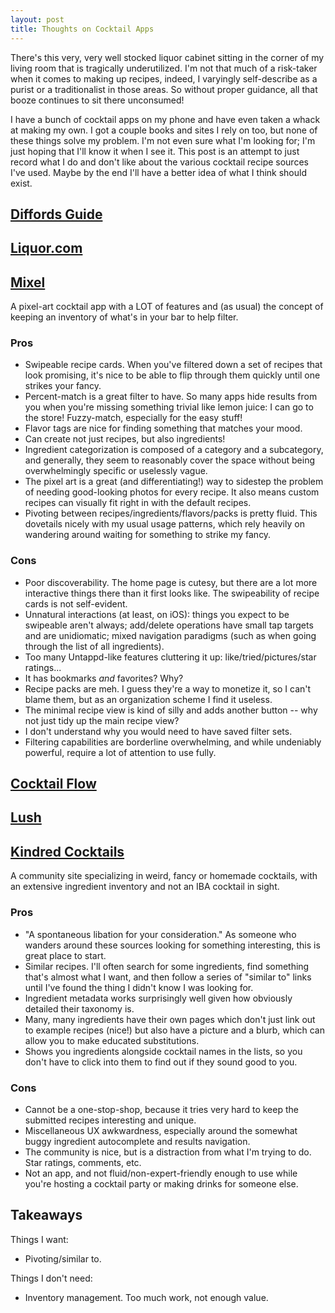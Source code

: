 ```yaml
---
layout: post
title: Thoughts on Cocktail Apps
---
```


There's this very, very well stocked liquor cabinet sitting in the corner of my living room that is tragically underutilized. I'm not that much of a risk-taker when it comes to making up recipes, indeed, I varyingly self-describe as a purist or a traditionalist in those areas. So without proper guidance, all that booze continues to sit there unconsumed!

I have a bunch of cocktail apps on my phone and have even taken a whack at making my own. I got a couple books and sites I rely on too, but none of these things solve my problem. I'm not even sure what I'm looking for; I'm just hoping that I'll know it when I see it. This post is an attempt to just record what I do and don't like about the various cocktail recipe sources I've used. Maybe by the end I'll have a better idea of what I think should exist.

## [Diffords Guide](https://www.diffordsguide.com/)

## [Liquor.com](https://www.liquor.com/)

## [Mixel](https://www.mixelcocktails.com/)

A pixel-art cocktail app with a LOT of features and (as usual) the concept of keeping an inventory of what's in your bar to help filter.

### Pros

- Swipeable recipe cards. When you've filtered down a set of recipes that look promising, it's nice to be able to flip through them quickly until one strikes your fancy.
- Percent-match is a great filter to have. So many apps hide results from you when you're missing something trivial like lemon juice: I can go to the store! Fuzzy-match, especially for the easy stuff!
- Flavor tags are nice for finding something that matches your mood.
- Can create not just recipes, but also ingredients!
- Ingredient categorization is composed of a category and a subcategory, and generally, they seem to reasonably cover the space without being overwhelmingly specific or uselessly vague.
- The pixel art is a great (and differentiating!) way to sidestep the problem of needing good-looking photos for every recipe. It also means custom recipes can visually fit right in with the default recipes.
- Pivoting between recipes/ingredients/flavors/packs is pretty fluid. This dovetails nicely with my usual usage patterns, which rely heavily on wandering around waiting for something to strike my fancy.

### Cons

- Poor discoverability. The home page is cutesy, but there are a lot more interactive things there than it first looks like. The swipeability of recipe cards is not self-evident.
- Unnatural interactions (at least, on iOS): things you expect to be swipeable aren't always; add/delete operations have small tap targets and are unidiomatic; mixed navigation paradigms (such as when going through the list of all ingredients).
- Too many Untappd-like features cluttering it up: like/tried/pictures/star ratings...
- It has bookmarks _and_ favorites? Why?
- Recipe packs are meh. I guess they're a way to monetize it, so I can't blame them, but as an organization scheme I find it useless.
- The minimal recipe view is kind of silly and adds another button -- why not just tidy up the main recipe view?
- I don't understand why you would need to have saved filter sets.
- Filtering capabilities are borderline overwhelming, and while undeniably powerful, require a lot of attention to use fully.

## [Cocktail Flow](https://apps.apple.com/us/app/cocktail-flow-drink-recipes/id486811622)

## [Lush](http://lushapp.co/)

## [Kindred Cocktails](https://kindredcocktails.com/)

A community site specializing in weird, fancy or homemade cocktails, with an extensive ingredient inventory and not an IBA cocktail in sight.

### Pros

- "A spontaneous libation for your consideration." As someone who wanders around these sources looking for something interesting, this is great place to start.
- Similar recipes. I'll often search for some ingredients, find something that's almost what I want, and then follow a series of "similar to" links until I've found the thing I didn't know I was looking for.
- Ingredient metadata works surprisingly well given how obviously detailed their taxonomy is.
- Many, many ingredients have their own pages which don't just link out to example recipes (nice!) but also have a picture and a blurb, which can allow you to make educated substitutions.
- Shows you ingredients alongside cocktail names in the lists, so you don't have to click into them to find out if they sound good to you.

### Cons

- Cannot be a one-stop-shop, because it tries very hard to keep the submitted recipes interesting and unique.
- Miscellaneous UX awkwardness, especially around the somewhat buggy ingredient autocomplete and results navigation.
- The community is nice, but is a distraction from what I'm trying to do. Star ratings, comments, etc.
- Not an app, and not fluid/non-expert-friendly enough to use while you're hosting a cocktail party or making drinks for someone else.

## Takeaways

Things I want:

- Pivoting/similar to.

Things I don't need:

- Inventory management. Too much work, not enough value.

